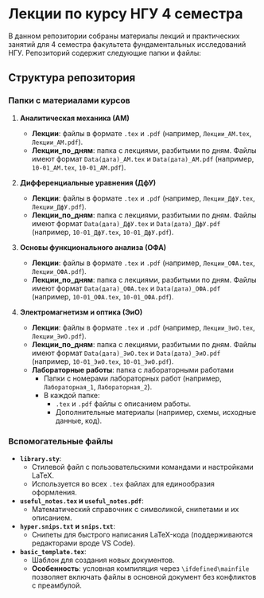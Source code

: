 # Лекции по курсу НГУ 4 семестра 

В данном репозитории собраны материалы лекций и практических занятий для 4 семестра факультета фундаментальных исследований НГУ. Репозиторий содержит следующие папки и файлы:

## Структура репозитория

### Папки с материалами курсов
1. **Аналитическая механика (АМ)**
   - **Лекции**: файлы в формате `.tex` и `.pdf` (например, `Лекции_АМ.tex`, `Лекции_АМ.pdf`).
   - **Лекции_по_дням**: папка с лекциями, разбитыми по дням. Файлы имеют формат `Data(дата)_АМ.tex` и `Data(дата)_АМ.pdf` (например, `10-01_АМ.tex`, `10-01_АМ.pdf`).

2. **Дифференциальные уравнения (ДфУ)**
   - **Лекции**: файлы в формате `.tex` и `.pdf` (например, `Лекции_ДфУ.tex`, `Лекции_ДфУ.pdf`).
   - **Лекции_по_дням**: папка с лекциями, разбитыми по дням. Файлы имеют формат `Data(дата)_ДфУ.tex` и `Data(дата)_ДфУ.pdf` (например, `10-01_ДфУ.tex`, `10-01_ДфУ.pdf`).

3. **Основы функционального анализа (ОФА)**
   - **Лекции**: файлы в формате `.tex` и `.pdf` (например, `Лекции_ОФА.tex`, `Лекции_ОФА.pdf`).
   - **Лекции_по_дням**: папка с лекциями, разбитыми по дням. Файлы имеют формат `Data(дата)_ОФА.tex` и `Data(дата)_ОФА.pdf` (например, `10-01_ОФА.tex`, `10-01_ОФА.pdf`).

4. **Электромагнетизм и оптика (ЭиО)**
   - **Лекции**: файлы в формате `.tex` и `.pdf` (например, `Лекции_ЭиО.tex`, `Лекции_ЭиО.pdf`).
   - **Лекции_по_дням**: папка с лекциями, разбитыми по дням. Файлы имеют формат `Data(дата)_ЭиО.tex` и `Data(дата)_ЭиО.pdf` (например, `10-01_ЭиО.tex`, `10-01_ЭиО.pdf`).
   - **Лабораторные работы**: папка с лабораторными работами
     - Папки с номерами лабораторных работ (например, `Лабораторная_1`, `Лабораторная_2`).
     - В каждой папке:
       - `.tex` и `.pdf` файлы с описанием работы.
       - Дополнительные материалы (например, схемы, исходные данные, код).

### Вспомогательные файлы
- **`library.sty`**:
  - Стилевой файл с пользовательскими командами и настройками LaTeX.
  - Используется во всех `.tex` файлах для единообразия оформления.
- **`useful_notes.tex` и `useful_notes.pdf`**:
  - Математический справочник с символикой, снипетами и их описанием.
- **`hyper.snips.txt` и `snips.txt`**:
  - Снипеты для быстрого написания LaTeX-кода (поддерживаются редакторами вроде VS Code).
- **`basic_template.tex`**:
  - Шаблон для создания новых документов. 
  - **Особенность**: условная компиляция через `\ifdefined\mainfile` позволяет включать файлы в основной документ без конфликтов с преамбулой.

